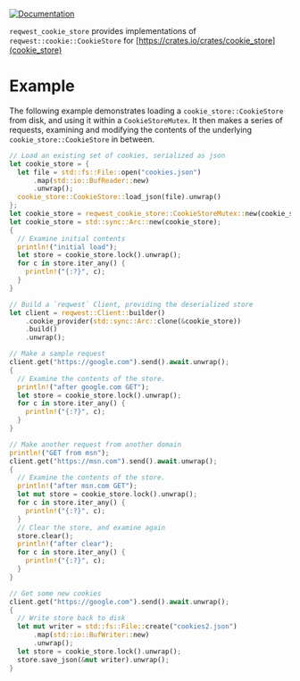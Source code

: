 [![Documentation](https://docs.rs/reqwest_cookie_store/badge.svg)](https://docs.rs/reqwest_cookie_store)

`reqwest_cookie_store` provides implementations of `reqwest::cookie::CookieStore` for [https://crates.io/crates/cookie_store](cookie_store) 

# Example
The following example demonstrates loading a `cookie_store::CookieStore` from disk, and using it within a
`CookieStoreMutex`. It then makes a series of requests, examining and modifying the contents
of the underlying `cookie_store::CookieStore` in between.

```rust
// Load an existing set of cookies, serialized as json
let cookie_store = {
  let file = std::fs::File::open("cookies.json")
      .map(std::io::BufReader::new)
      .unwrap();
  cookie_store::CookieStore::load_json(file).unwrap()
};
let cookie_store = reqwest_cookie_store::CookieStoreMutex::new(cookie_store);
let cookie_store = std::sync::Arc::new(cookie_store);
{
  // Examine initial contents
  println!("initial load");
  let store = cookie_store.lock().unwrap();
  for c in store.iter_any() {
    println!("{:?}", c);
  }
}

// Build a `reqwest` Client, providing the deserialized store
let client = reqwest::Client::builder()
    .cookie_provider(std::sync::Arc::clone(&cookie_store))
    .build()
    .unwrap();

// Make a sample request
client.get("https://google.com").send().await.unwrap();
{
  // Examine the contents of the store.
  println!("after google.com GET");
  let store = cookie_store.lock().unwrap();
  for c in store.iter_any() {
    println!("{:?}", c);
  }
}

// Make another request from another domain
println!("GET from msn");
client.get("https://msn.com").send().await.unwrap();
{
  // Examine the contents of the store.
  println!("after msn.com GET");
  let mut store = cookie_store.lock().unwrap();
  for c in store.iter_any() {
    println!("{:?}", c);
  }
  // Clear the store, and examine again
  store.clear();
  println!("after clear");
  for c in store.iter_any() {
    println!("{:?}", c);
  }
}

// Get some new cookies
client.get("https://google.com").send().await.unwrap();
{
  // Write store back to disk
  let mut writer = std::fs::File::create("cookies2.json")
      .map(std::io::BufWriter::new)
      .unwrap();
  let store = cookie_store.lock().unwrap();
  store.save_json(&mut writer).unwrap();
}
```
